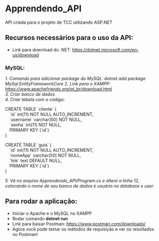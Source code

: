 # Apprendendo_API

API criada para o projeto de TCC utilizando ASP.NET

## Recursos necessários para o uso da API:

* Link para download do .NET: https://dotnet.microsoft.com/en-us/download


### MySQL:

<i> 1. Comando para adicionar package do MySQL: dotnet add package MySql.EntityFrameworkCore </i>
<i> 2. Link para o XAMPP: </i> https://www.apachefriends.org/pt_br/download.html <br>
<i> 3. Criar banco de dados </i> <br>
<i> 4. Criar tabela com o código: </i> <br> 
<p> CREATE TABLE `cliente` (           <br>
  &emsp;`id` int(11) NOT NULL AUTO_INCREMENT,<br>
  &emsp;`username` varchar(50) NOT NULL,     <br>   
  &emsp;`senha` int(11) NOT NULL,            <br>
  &emsp;PRIMARY KEY (`id`)                   <br>
) </p> 
<p> CREATE TABLE `guia` (                       <br>
  &emsp;`id` int(11) NOT NULL AUTO_INCREMENT,   <br>
  &emsp;`nomeApp` varchar(50) NOT NULL,         <br>
  &emsp;`link` text DEFAULT NULL,               <br>
  &emsp;PRIMARY KEY (`id`)                      <br>
) </p>
<i> 5. Vá no arquivo Apprendendo_API/Program.cs e altere a linha 12, colocando o nome de seu banco de dados e usuário no database e user </i>

## Para rodar a aplicação:

* Iniciar o Apache e o MySQL no XAMPP 
* Rodar comando <b>dotnet run</b>
* Link para baixar Postman: https://www.postman.com/downloads/
* Agora você pode testar os métodos de requisição e ver os resultados no Postman!
